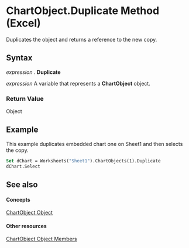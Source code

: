 
# ChartObject.Duplicate Method (Excel)

Duplicates the object and returns a reference to the new copy.


## Syntax

 _expression_ . **Duplicate**

 _expression_ A variable that represents a **ChartObject** object.


### Return Value

Object


## Example

This example duplicates embedded chart one on Sheet1 and then selects the copy.


```vb
Set dChart = Worksheets("Sheet1").ChartObjects(1).Duplicate 
dChart.Select
```


## See also


#### Concepts


[ChartObject Object](b546e6f2-7ac6-2dea-eba2-f98f68f3df65.md)
#### Other resources


[ChartObject Object Members](b53f82f3-1144-b471-cacc-28bbbc493eba.md)
